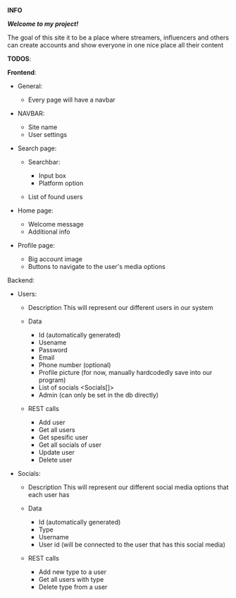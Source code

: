 **INFO**

**_Welcome to my project!_**

The goal of this site it to be a place where streamers, influencers and others can create accounts and show everyone in one nice place all their content

**TODOS**:

**Frontend**:

- General:
  - Every page will have a navbar

- NAVBAR:

  - Site name
  - User settings

- Search page:
  - Searchbar:
    - Input box
    - Platform option

  - List of found users

- Home page:
  - Welcome message
  - Additional info

- Profile page:
  - Big account image
  - Buttons to navigate to the user's media options

Backend:

- Users:
  - Description
    This will represent our different users in our system

  - Data
    - Id <number> (automatically generated)
    - Usename <string>
    - Password <string>
    - Email <string>
    - Phone number (optional) <number>
    - Profile picture <string> (for now, manually hardcodedly save into our program)
    - List of socials <Socials[]>
    - Admin <boolean> (can only be set in the db directly)

  - REST calls
    - Add user
    - Get all users
    - Get spesific user
    - Get all socials of user
    - Update user
    - Delete user

- Socials:

  - Description
    This will represent our different social media options that each user has

  - Data
    - Id <number> (automatically generated)
    - Type <string>
    - Username <string>
    - User id <number> (will be connected to the user that has this social media)

  - REST calls
    - Add new type to a user
    - Get all users with type
    - Delete type from a user
